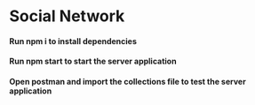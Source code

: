 ﻿<h1>Social Network</h1>
<h4>Run npm i to install dependencies</h4>
<h4>Run npm start to start the server application</h4>
<h4>Open postman and import the collections file to test the server application</h4>
